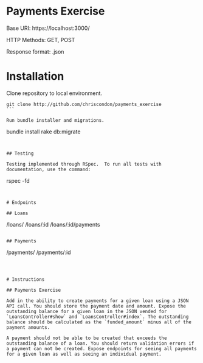 # Payments Exercise

Base URI:     https://localhost:3000/

HTTP Methods:    GET, POST

Response format: .json



# Installation

Clone repository to local environment.

````
git clone http://github.com/chriscondon/payments_exercise
```

Run bundle installer and migrations.

````
bundle install
rake db:migrate
```


## Testing

Testing implemented through RSpec.  To run all tests with documentation, use the command:

````
rspec -fd
```


# Endpoints

## Loans
````
/loans/
/loans/:id
/loans/:id/payments
```

## Payments

````
/payments/
/payments/:id
```



# Instructions

## Payments Exercise

Add in the ability to create payments for a given loan using a JSON API call. You should store the payment date and amount. Expose the outstanding balance for a given loan in the JSON vended for `LoansController#show` and `LoansController#index`. The outstanding balance should be calculated as the `funded_amount` minus all of the payment amounts.

A payment should not be able to be created that exceeds the outstanding balance of a loan. You should return validation errors if a payment can not be created. Expose endpoints for seeing all payments for a given loan as well as seeing an individual payment.
